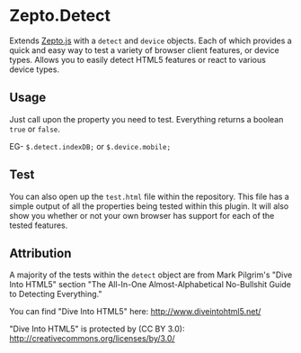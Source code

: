 # Zepto.Detect

Extends [Zepto.js](https://github.com/madrobby/zepto) with a `detect` and 
`device` objects. Each of which provides a quick and easy way to test a variety
of browser client features, or device types. Allows you to easily detect HTML5
features or react to various device types.


## Usage
Just call upon the property you need to test. Everything returns a boolean
`true` or `false`.

EG- `$.detect.indexDB;` or `$.device.mobile;`


## Test
You can also open up the `test.html` file within the repository. This file has
a simple output of all the properties being tested within this plugin. It will
also show you whether or not your own browser has support for each of the
tested features.


## Attribution
A majority of the tests within the `detect` object are from Mark Pilgrim's
"Dive Into HTML5" section "The All-In-One Almost-Alphabetical No-Bullshit
Guide to Detecting Everything."

You can find "Dive Into HTML5" here: http://www.diveintohtml5.net/

"Dive Into HTML5" is protected by (CC BY 3.0):
http://creativecommons.org/licenses/by/3.0/